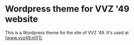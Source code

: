 Wordpress theme for VVZ '49 website
===
This is a Wordpress theme for the site of VVZ '49. It's used at [www.vvz49.nl][1].

[1]: http://www.vvz49.nl/ "Go to the site of VVZ '49"